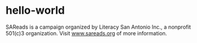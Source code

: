 # hello-world
SAReads is a campaign organized by Literacy San Antonio Inc., a nonprofit 501(c)3 organization. Visit www.sareads.org of more information.

